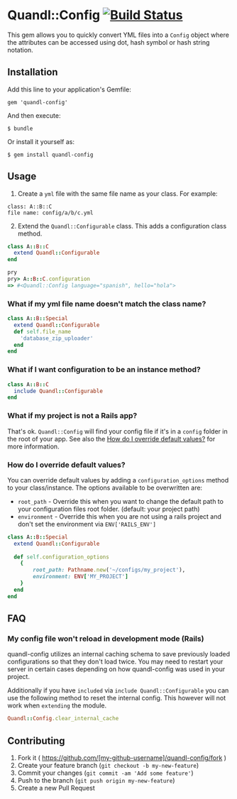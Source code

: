 # Quandl::Config [![Build Status](https://travis-ci.org/quandl/quandl-config.svg?branch=master)](https://travis-ci.org/quandl/quandl-config)

This gem allows you to quickly convert YML files into a `Config` object where the attributes can be accessed using dot, hash symbol or hash string notation.

## Installation

Add this line to your application's Gemfile:

    gem 'quandl-config'

And then execute:

    $ bundle

Or install it yourself as:

    $ gem install quandl-config

## Usage

1. Create a `yml` file with the same file name as your class. For example:
```
class: A::B::C
file name: config/a/b/c.yml
```

2. Extend the `Quandl::Configurable` class. This adds a configuration class method.
```ruby
class A::B::C
  extend Quandl::Configurable
end
```

```ruby
pry
pry> A::B::C.configuration
=> #<Quandl::Config language="spanish", hello="hola">
```

### What if my yml file name doesn't match the class name?

```ruby
class A::B::Special
  extend Quandl::Configurable
  def self.file_name
    'database_zip_uploader'
  end
end
```

### What if I want configuration to be an instance method?

```ruby
class A::B::C
  include Quandl::Configurable
end
```

### What if my project is not a Rails app?

That's ok. `Quandl::Config` will find your config file if it's in a `config` folder in the root of your app. See also the [How do I override default values?](#how-do-i-override-default-values) for more information.

### How do I override default values?

You can override default values by adding a `configuration_options` method to your class/instance. The options available to be overwritten are:

* `root_path` - Override this when you want to change the default path to your configuration files root folder. (default: your project path)
* `environment` - Override this when you are not using a rails project and don't set the environment via `ENV['RAILS_ENV']`

```ruby
class A::B::Special
  extend Quandl::Configurable
  
  def self.configuration_options
    {
        root_path: Pathname.new('~/configs/my_project'),
        environment: ENV['MY_PROJECT']
    }
  end
end
```

## FAQ

### My config file won't reload in development mode (Rails)

quandl-config utilizes an internal caching schema to save previously loaded configurations so that they don't load twice. You may need to restart your server in certain cases depending on how quandl-config was used in your project.

Additionally if you have `included` via `include Quandl::Configurable` you can use the following method to reset the internal config. This however will not work when `extending` the module.

```ruby
Quandl::Config.clear_internal_cache
``` 

## Contributing

1. Fork it ( https://github.com/[my-github-username]/quandl-config/fork )
2. Create your feature branch (`git checkout -b my-new-feature`)
3. Commit your changes (`git commit -am 'Add some feature'`)
4. Push to the branch (`git push origin my-new-feature`)
5. Create a new Pull Request
